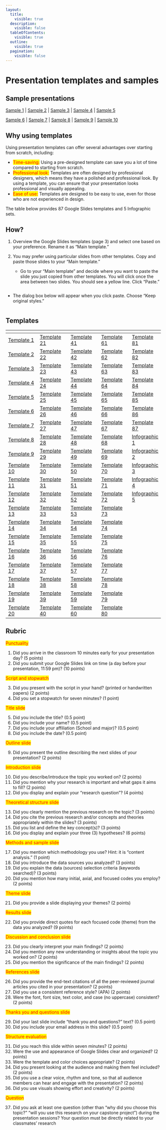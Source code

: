 ```yaml
---
layout:
  title:
    visible: true
  description:
    visible: false
  tableOfContents:
    visible: true
  outline:
    visible: true
  pagination:
    visible: false
---
```


# Presentation templates and samples

## Sample presentations

[Sample 1](https://docs.google.com/presentation/d/1k4EHEUQvzH2piIsJips1HsWTcH6PLlXE?rtpof=true\&usp=drive\_fs)   |   [Sample 2](https://docs.google.com/presentation/d/1kcW76bm7DAqRHEqpfvcm8FvYQLWmkQ9D?rtpof=true\&usp=drive\_fs)   |   [Sample 3](https://docs.google.com/presentation/d/1kt3-tw-G7mF9UUpkFhvrZ3XXVcPxClW6?rtpof=true\&usp=drive\_fs)   |   [Sample 4](https://docs.google.com/presentation/d/1kXC5vQ754Pc7teIpOr-8wVzo4NyUnt01?rtpof=true\&usp=drive\_fs)   |   [Sample 5](https://docs.google.com/presentation/d/1k2usKsZLw-2yTJFX-BVYGJErqMAGyD3I?rtpof=true\&usp=drive\_fs)

[Sample 6](https://docs.google.com/presentation/d/1k\_BQzEE5YNEYR-q2RngueEQPZPSvcvaj?rtpof=true\&usp=drive\_fs)   |   [Sample 7](https://docs.google.com/presentation/d/1kAarNwTj0bTZOCkKV-40MDQDXR20Wqj\_?rtpof=true\&usp=drive\_fs)   |   [Sample 8](https://docs.google.com/presentation/d/1kiD-5zA4HPgiMteyVSDf6zVJ38p2fG\_J?rtpof=true\&usp=drive\_fs)   |   [Sample 9](https://docs.google.com/presentation/d/1kUGhuyD4bkSinnG-rSG\_I4OHxelrwuVW?rtpof=true\&usp=drive\_fs)   |   [Sample 10](https://docs.google.com/presentation/d/1klmKVTIKIZMDnHy1YwTIv\_mbie9sQH5e?rtpof=true\&usp=drive\_fs)

## Why using templates

Using presentation templates can offer several advantages over starting from scratch, including:

* <mark style="color:red;">Time-saving:</mark> Using a pre-designed template can save you a lot of time compared to starting from scratch.&#x20;
* <mark style="color:red;">Professional look:</mark> Templates are often designed by professional designers, which means they have a polished and professional look. By using a template, you can ensure that your presentation looks professional and visually appealing.
* <mark style="color:red;">Ease of use:</mark> Templates are designed to be easy to use, even for those who are not experienced in design.&#x20;

The table below provides 87 Google Slides templates and 5 Infographic sets.

## How?

1. Overview the Google Slides templates (page 3) and select one based on your preference. Rename it as “Main template.”
2.  You may prefer using particular slides from other templates. Copy and paste those slides to your “Main template.”

    * Go to your “Main template” and decide where you want to paste the slide you just copied from other templates. You will click once the area between two slides. You should see a yellow line. Click “Paste.”



    <figure><img src="https://lh6.googleusercontent.com/1aWvcro0Auj09xH6B66KAI00X-5WnXjKWhBgK8WEWwAY6xSisvbR1mn-S7zMY-fs5g0kmIWW-svqdk5NLhDQfgCh5kGbsBmSsxHb_L8sCNgYrKL8eVTCD94IdJ1S9oIMVw6ms267trQjMbsXyLxxDJ8" alt=""><figcaption></figcaption></figure>

* The dialog box below will appear when you click paste. Choose “Keep original styles.”

<figure><img src="https://lh6.googleusercontent.com/lc9afSmjtiQazXhaC-i6amxAO0NqdVVgTCsjLHB6-k7bTwnvBCJ-nmH2KBpvitRwtH68coo5u3vxph1yZDZLuqiHXqLoMfi7XG_aYpJFfN3YJwR447f149ZF4t0pXQx91rnisjsuLV4mw4l5xgAqEQ0" alt=""><figcaption></figcaption></figure>

## Templates

<table data-header-hidden><thead><tr><th width="146"></th><th width="135"></th><th width="131"></th><th width="134"></th><th></th></tr></thead><tbody><tr><td><a href="https://docs.google.com/presentation/d/1l8U-5iMhQQ_ZaZP9Nv-EPrOcyWj-jcm0?rtpof=true&#x26;usp=drive_fs">Template 1</a></td><td><a href="https://docs.google.com/presentation/d/1lpznVwqkoIRvnZIzDw4al0V0DGUUgdBd?rtpof=true&#x26;usp=drive_fs">Template 21</a></td><td><a href="https://docs.google.com/presentation/d/1ntMyNu4bNaV6cWa4TsmyGO5U9AUqVBQl?rtpof=true&#x26;usp=drive_fs">Template 41</a></td><td><a href="https://docs.google.com/presentation/d/1pSzQ8dfyJh0D8rEaw1SUyiVMNoBvR_0Z?rtpof=true&#x26;usp=drive_fs">Template 61</a></td><td><a href="https://docs.google.com/presentation/d/1pe91ejUB7TLtd9LiMbCpywZU6BniMvUq?rtpof=true&#x26;usp=drive_fs">Template 81</a></td></tr><tr><td><a href="https://docs.google.com/presentation/d/1lLAC8YS4jwZRNYiJ8RGZEdmPgHi7BzZW?rtpof=true&#x26;usp=drive_fs">Template 2</a></td><td><a href="https://docs.google.com/presentation/d/1mMecLTUkQqG2RBzBtCIWgLHQ_4OwMY_K?rtpof=true&#x26;usp=drive_fs">Template 22</a></td><td><a href="https://docs.google.com/presentation/d/1oAv2xJU04K26IOy505oeMpZoX0gbEFXS?rtpof=true&#x26;usp=drive_fs">Template 42</a></td><td><a href="https://docs.google.com/presentation/d/1ozWquI0C8Ai5gfXhKSg7ary9jJM0MddN?rtpof=true&#x26;usp=drive_fs">Template 62</a></td><td><a href="https://docs.google.com/presentation/d/1qT-xmDoGjXF6VvYJEr8-lKpKPJf0zjK4?rtpof=true&#x26;usp=drive_fs">Template 82</a></td></tr><tr><td><a href="https://docs.google.com/presentation/d/1l_zhC87IwvX6Ch4v6JOWeKGruxh8byjb?rtpof=true&#x26;usp=drive_fs">Template 3</a></td><td><a href="https://docs.google.com/presentation/d/1loiS2TWovr2Zb1ZiQF6QfdGTZjlBMEif?rtpof=true&#x26;usp=drive_fs">Template 23</a></td><td><a href="https://docs.google.com/presentation/d/1nrPi3Fm-wpAFN_o-DE4RH2KjdhmCM5eO?rtpof=true&#x26;usp=drive_fs">Template 43</a></td><td><a href="https://docs.google.com/presentation/d/1orOovkZbk3qTmSvubL6V4yzlB2McVE69?rtpof=true&#x26;usp=drive_fs">Template 63</a></td><td><a href="https://docs.google.com/presentation/d/1qBC7plc4eNpPGFlvd4IFThkQ3tJJ3GrM?rtpof=true&#x26;usp=drive_fs">Template 83</a></td></tr><tr><td><a href="https://docs.google.com/presentation/d/1l-CpfCVteADiQ-D4ORo4mj92bI1adxiA?rtpof=true&#x26;usp=drive_fs">Template 4</a></td><td><a href="https://docs.google.com/presentation/d/1m6y1ooJnIZ695gTcAKN7_zROnW0kO8ye?rtpof=true&#x26;usp=drive_fs">Template 24</a></td><td><a href="https://docs.google.com/presentation/d/1oAhKxQic61EeSbvK24LM0M-RipMN_EUp?rtpof=true&#x26;usp=drive_fs">Template 44</a></td><td><a href="https://docs.google.com/presentation/d/1ovJ0sTVRNz_Dhatn51ZtI12qOqw6o1xe?rtpof=true&#x26;usp=drive_fs">Template 64</a></td><td><a href="https://docs.google.com/presentation/d/1q5XYR21kkfItgeXFcZpDwuzrn76vG6r1?rtpof=true&#x26;usp=drive_fs">Template 84</a></td></tr><tr><td><a href="https://docs.google.com/presentation/d/1kzZHJuO1K3VY3USpgt4GOD5yP-vpodSE?rtpof=true&#x26;usp=drive_fs">Template 5</a></td><td><a href="https://docs.google.com/presentation/d/1lhRcxf85tkQRGynlnwnzp6RzkU-QF0Rq?rtpof=true&#x26;usp=drive_fs">Template 25</a></td><td><a href="https://docs.google.com/presentation/d/1nbhD19EfLUB-EYjIKOfCPBjQnfVK2QlN?rtpof=true&#x26;usp=drive_fs">Template 45</a></td><td><a href="https://docs.google.com/presentation/d/1pXM1ua1Uc0m-omB7DTbSQdyDEZ1yQCA6?rtpof=true&#x26;usp=drive_fs">Template 65</a></td><td><a href="https://docs.google.com/presentation/d/1qUToO7VqIhVkVHORgPzHLR9s21My_cTy?rtpof=true&#x26;usp=drive_fs">Template 85</a></td></tr><tr><td><a href="https://docs.google.com/presentation/d/1kzNPsJoFa76dRUzeGVLGpiAjzLuWnr52?rtpof=true&#x26;usp=drive_fs">Template 6</a></td><td><a href="https://docs.google.com/presentation/d/1mOistI1g5kOykUI9ctLahY-GqXzKMv6l?rtpof=true&#x26;usp=drive_fs">Template 26</a></td><td><a href="https://docs.google.com/presentation/d/1nYryPWBUxdNRBRDmJ2WXQdjkzwfrRtlk?rtpof=true&#x26;usp=drive_fs">Template 46</a></td><td><a href="https://docs.google.com/presentation/d/1pFn2jFkDtieZ7FhT6yQjshWHrI9TjjhS?rtpof=true&#x26;usp=drive_fs">Template 66</a></td><td><a href="https://docs.google.com/presentation/d/1pc6Nz1pFVxhx1VtwdRRxv4UbHROslxTt?rtpof=true&#x26;usp=drive_fs">Template 86</a></td></tr><tr><td><a href="https://docs.google.com/presentation/d/1ldD6gy1L8rFo35liRE0QXJSTzRauKn93?rtpof=true&#x26;usp=drive_fs">Template 7</a></td><td><a href="https://docs.google.com/presentation/d/1lvDXScxAwlD0Kxloh7k1RWyXy1udN9IX?rtpof=true&#x26;usp=drive_fs">Template 27</a></td><td><a href="https://docs.google.com/presentation/d/1nn3JdtMg--1MhfvoU57FzQUrhhO99oRM?rtpof=true&#x26;usp=drive_fs">Template 47</a></td><td><a href="https://docs.google.com/presentation/d/1ot9d-3NhqzZgkdtgzsUv3tn9lMBg8ikH?rtpof=true&#x26;usp=drive_fs">Template 67</a></td><td><a href="https://docs.google.com/presentation/d/1pkVhQe0ivlSPwmC97QckqBNdAW2Xm2HY?rtpof=true&#x26;usp=drive_fs">Template 87</a></td></tr><tr><td><a href="https://docs.google.com/presentation/d/1lMU_yfKwtGoZTKhl74odNTl1lrNZbvf6?rtpof=true&#x26;usp=drive_fs">Template 8</a></td><td><a href="https://docs.google.com/presentation/d/1mAC_ASKSPQHlSgCNv_wm6UUwlT7TvCvU?rtpof=true&#x26;usp=drive_fs">Template 28</a></td><td><a href="https://docs.google.com/presentation/d/1o98rEPWrZ-kTQxrhwtZHexeb2uvI9AmF?rtpof=true&#x26;usp=drive_fs">Template 48</a></td><td><a href="https://docs.google.com/presentation/d/1ozsxA7P3X9ahXKmzU6Kf4C_I6S7OzsQO?rtpof=true&#x26;usp=drive_fs">Template 68</a></td><td><a href="https://docs.google.com/presentation/d/1qenv-s9s4ZBvCEehsI0NgEk6ogkxRKyA?rtpof=true&#x26;usp=drive_fs">Infographic 1</a></td></tr><tr><td><a href="https://docs.google.com/presentation/d/1lJ7gXkDzSLPFqV-JnVeGQ7u_QUscoXOg?rtpof=true&#x26;usp=drive_fs">Template 9</a></td><td><a href="https://docs.google.com/presentation/d/1n7yVuDpmlJbvs_dExyhpHOtmojcDUy_x?rtpof=true&#x26;usp=drive_fs">Template 29</a></td><td><a href="https://docs.google.com/presentation/d/1nqkQb8A0ufUFnsOGkekJGHmEKrc_qtzH?rtpof=true&#x26;usp=drive_fs">Template 49</a></td><td><a href="https://docs.google.com/presentation/d/1pQNrtXT9wdhzeh4K2QYBMFvhvFV_bpnq?rtpof=true&#x26;usp=drive_fs">Template 69</a></td><td><a href="https://docs.google.com/presentation/d/1q--VAMaF9EreekPVfWxvlZG4SwNk9_LZ?rtpof=true&#x26;usp=drive_fs">Infographic 2</a></td></tr><tr><td><a href="https://docs.google.com/presentation/d/1kujZqKjjfhc84doucoNSwakvmRhWonya?rtpof=true&#x26;usp=drive_fs">Template 10</a></td><td><a href="https://docs.google.com/presentation/d/1nDmysJDaIgP7K9nsnlyC58YhDpX9oWsy?rtpof=true&#x26;usp=drive_fs">Template 30</a></td><td><a href="https://docs.google.com/presentation/d/1o9WDGFVeoNi74mVlRtTibAk2LlLr2f-X?rtpof=true&#x26;usp=drive_fs">Template 50</a></td><td><a href="https://docs.google.com/presentation/d/1p6w30az8hOzbQeX1ZTyBr1GpVNm9UToE?rtpof=true&#x26;usp=drive_fs">Template 70</a></td><td><a href="https://docs.google.com/presentation/d/1pc7hGMoWF3MumUh1Y1AO8SEhZjoNpGVL?rtpof=true&#x26;usp=drive_fs">Infographic 3</a></td></tr><tr><td><a href="https://docs.google.com/presentation/d/1mKGnVAgOgBfPUA0gntgSZil2NV30T8lo?rtpof=true&#x26;usp=drive_fs">Template 11</a></td><td><a href="https://docs.google.com/presentation/d/1nL7wXga7pe2L1R6gPXYlv_K8cXu1-yAU?rtpof=true&#x26;usp=drive_fs">Template 31</a></td><td><a href="https://docs.google.com/presentation/d/1oNt3Mss92v94KICwrFryPpxukDG4CTKV?rtpof=true&#x26;usp=drive_fs">Template 51</a></td><td><a href="https://docs.google.com/presentation/d/1qGNrGXhCPwF70sqEF68guHcWhAYUouU0?rtpof=true&#x26;usp=drive_fs">Template 71</a></td><td><a href="https://docs.google.com/presentation/d/1qSBRTDRogVJwuBBuh6fipvFeORAJBbKl?rtpof=true&#x26;usp=drive_fs">Infographic 4</a></td></tr><tr><td><a href="https://docs.google.com/presentation/d/1lvu_3BT5AJOMH_bjedN7OoW4zi9jW-Mu?rtpof=true&#x26;usp=drive_fs">Template 12</a></td><td><a href="https://docs.google.com/presentation/d/1n3X0Zf9hZ-E4CL2GlZj9TbqLysFF9o0J?rtpof=true&#x26;usp=drive_fs">Template 32</a></td><td><a href="https://docs.google.com/presentation/d/1ogHU1ZULbfpXg6LdSuuU425wsGUej4EZ?rtpof=true&#x26;usp=drive_fs">Template 52</a></td><td><a href="https://docs.google.com/presentation/d/1pe8rFeNuvSv8ROT367NYF7FYeL1xy-Yk?rtpof=true&#x26;usp=drive_fs">Template 72</a></td><td><a href="https://docs.google.com/presentation/d/1p_5fyWj5i4ka17KP2LYMDwqJC4fY1iU8?rtpof=true&#x26;usp=drive_fs">Infographic 5</a></td></tr><tr><td><a href="https://docs.google.com/presentation/d/1lzArWmbro1pwWBN6Jw-nCcGzg6Sa1S9i?rtpof=true&#x26;usp=drive_fs">Template 13</a></td><td><a href="https://docs.google.com/presentation/d/1mwiEI3Oj4yv2oJcSKtTVMOzILDm0z6xn?rtpof=true&#x26;usp=drive_fs">Template 33</a></td><td><a href="https://docs.google.com/presentation/d/1oE2WQzjc_waWeAF4MxkPGfkxhnRC-TsG?rtpof=true&#x26;usp=drive_fs">Template 53</a></td><td><a href="https://docs.google.com/presentation/d/1qg33AIIKzp8mimHMCNxk4zkJRbz6niyp?rtpof=true&#x26;usp=drive_fs">Template 73</a></td><td></td></tr><tr><td><a href="https://docs.google.com/presentation/d/1mFqKPXoyG99JtvPAbLr9VcAihnce6-ER?rtpof=true&#x26;usp=drive_fs">Template 14</a></td><td><a href="https://docs.google.com/presentation/d/1nIMSRsAjiBMYw6UX5HK_Ya9cq1FqRayB?rtpof=true&#x26;usp=drive_fs">Template 34</a></td><td><a href="https://docs.google.com/presentation/d/1ohQNxvEA06H9-G-MndwzsTYAULtAHxin?rtpof=true&#x26;usp=drive_fs">Template 54</a></td><td><a href="https://docs.google.com/presentation/d/1prnS2rRBIREkWo96iBPjQiHMjt2v-mqk?rtpof=true&#x26;usp=drive_fs">Template 74</a></td><td></td></tr><tr><td><a href="https://docs.google.com/presentation/d/1mSBEAx3HojXgFVBk5Go67oR9EZSFsmSL?rtpof=true&#x26;usp=drive_fs">Template 15</a></td><td><a href="https://docs.google.com/presentation/d/1nJxNpJ9mNXPbvLQvzHiOILMEKa-kH97D?rtpof=true&#x26;usp=drive_fs">Template 35</a></td><td><a href="https://docs.google.com/presentation/d/1oPlPyoW9PlfubwjCZle2tLqWETvozyAM?rtpof=true&#x26;usp=drive_fs">Template 55</a></td><td><a href="https://docs.google.com/presentation/d/1qClk-8VspQ615OPTDDOqZBkJDulFo4RO?rtpof=true&#x26;usp=drive_fs">Template 75</a></td><td></td></tr><tr><td><a href="https://docs.google.com/presentation/d/1maLYPZXc6hwooWqqtA3Mw5I2-sTLrTSk?rtpof=true&#x26;usp=drive_fs">Template 16</a></td><td><a href="https://docs.google.com/presentation/d/1meOC3CDKmUna-WZ1bDufBqNhwiwV2q5l?rtpof=true&#x26;usp=drive_fs">Template 36</a></td><td><a href="https://docs.google.com/presentation/d/1oUhnAEhq49_E-l7vW774u8tvbaKIXWwg?rtpof=true&#x26;usp=drive_fs">Template 56</a></td><td><a href="https://docs.google.com/presentation/d/1pvOUP8J_Ir4952O4weBOq5e78FwyJzRX?rtpof=true&#x26;usp=drive_fs">Template 76</a></td><td></td></tr><tr><td><a href="https://docs.google.com/presentation/d/1m_1CMhe8F9XMfoVb70mu292FLxvxo-nE?rtpof=true&#x26;usp=drive_fs">Template 17</a></td><td><a href="https://docs.google.com/presentation/d/1mjbjIvFD5A4HEaqcYxXLvqY6t_oky1mb?rtpof=true&#x26;usp=drive_fs">Template 37</a></td><td><a href="https://docs.google.com/presentation/d/1odyIjIVkeKcy7waE8emCDtpyJvSNELZ2?rtpof=true&#x26;usp=drive_fs">Template 57</a></td><td><a href="https://docs.google.com/presentation/d/1qty2dyjjPEd_fEJCfOGuB8BMq0LRjqmY?rtpof=true&#x26;usp=drive_fs">Template 77</a></td><td></td></tr><tr><td><a href="https://docs.google.com/presentation/d/1me02ROiGYa-o8HiihE3PgsTb6jaUwQMb?rtpof=true&#x26;usp=drive_fs">Template 18</a></td><td><a href="https://docs.google.com/presentation/d/1mlRJeXag6TUrt6gTB4TvAYj6V22x6gjt?rtpof=true&#x26;usp=drive_fs">Template 38</a></td><td><a href="https://docs.google.com/presentation/d/1oVZaS6VfzYDfpMpVTJ3iD5xdqwKu_eh7?rtpof=true&#x26;usp=drive_fs">Template 58</a></td><td><a href="https://docs.google.com/presentation/d/1qGsbErNta8k3PT83lfQbSeouA7P7P5ix?rtpof=true&#x26;usp=drive_fs">Template 78</a></td><td></td></tr><tr><td><a href="https://docs.google.com/presentation/d/1mKcwAUwdAQnXwHEgiOG8Wkac0JumNjOw?rtpof=true&#x26;usp=drive_fs">Template 19</a></td><td><a href="https://docs.google.com/presentation/d/1mghbJgVaLLOcFw4A8FfSmU7M_Njv_Lks?rtpof=true&#x26;usp=drive_fs">Template 39</a></td><td><a href="https://docs.google.com/presentation/d/1olO7p4APgQNNLzZWxWLo4Hv9Lz0zJf-k?rtpof=true&#x26;usp=drive_fs">Template 59</a></td><td><a href="https://docs.google.com/presentation/d/1q8QLqlJSZCpCc8ZnK2vIKbSBQaldsnRg?rtpof=true&#x26;usp=drive_fs">Template 79</a></td><td></td></tr><tr><td><a href="https://docs.google.com/presentation/d/1mHuXfNv9Tsby6voWzG-hIpLtdRhJtMFt?rtpof=true&#x26;usp=drive_fs">Template 20</a></td><td><a href="https://docs.google.com/presentation/d/1miDaOKqhG9rrcqIV7DjLgmNoHm0icxq1?rtpof=true&#x26;usp=drive_fs">Template 40</a></td><td><a href="https://docs.google.com/presentation/d/1og14aoafocecUeLUhucFOgJ2tgukGKaR?rtpof=true&#x26;usp=drive_fs">Template 60</a></td><td><a href="https://docs.google.com/presentation/d/1qvzKILTFrTtDg2jG32y_5WGyZvStjC2B?rtpof=true&#x26;usp=drive_fs">Template 80</a></td><td></td></tr></tbody></table>

## Rubric

<mark style="color:red;">Punctuality</mark>

1. Did you arrive in the classroom 10 minutes early for your presentation day? (5 points)
2. Did you submit your Google Slides link on time (a day before your presentation, 11:59 pm)? (10 points)

<mark style="color:red;">Script and stopwatch</mark>

3. Did you present with the script in your hand? (printed or handwritten papers) (2 points)
4. Did you set a stopwatch for seven minutes? (1 point)

<mark style="color:red;">Title slide</mark>

5. Did you include the title? (0.5 point)
6. Did you include your name? (0.5 point)
7. Did you include your affiliation (School and major)? (0.5 point)
8. Did you include the date? (0.5 point)

<mark style="color:red;">Outline slide</mark>

9. Did you present the outline describing the next slides of your presentation? (2 points)

<mark style="color:red;">Introduction slide</mark>

10. Did you describe/introduce the topic you worked on? (2 points)
11. Did you mention why your research is important and what gaps it aims to fill? (2 points)
12. Did you display and explain your “research question”? (4 points)

<mark style="color:red;">Theoretical structure slide</mark>

13. Did you clearly mention the previous research on the topic? (3 points)
14. Did you cite the previous research and/or concepts and theories appropriately within the slides? (3 points)
15. Did you list and define the key concept(s)? (3 points)
16. Did you display and explain your three (3) hypotheses? (6 points)

<mark style="color:red;">Methods and sample slide</mark>

17. Did you mention which methodology you use? Hint: it is “content analysis.” (1 point)
18. Did you introduce the data sources you analyzed? (3 points)
19. Did you explain the data (sources) selection criteria (keywords searched)? (3 points)
20. Did you mention how many initial, axial, and focused codes you employ? (2 points)

<mark style="color:red;">Theme slide</mark>

21. Did you provide a slide displaying your themes? (2 points)

<mark style="color:red;">Results slide</mark>

22. Did you provide direct quotes for each focused code (theme) from the data you analyzed? (9 points)

<mark style="color:red;">Discussion and conclusion slide</mark>

23. Did you clearly interpret your main findings? (2 points)
24. Did you mention any new understanding or insights about the topic you worked on? (2 points)
25. Did you mention the significance of the main findings? (2 points)

<mark style="color:red;">References slide</mark>

26. Did you provide the end-text citations of all the peer-reviewed journal articles you cited in your presentation? (2 points)
27. Did you use a consistent reference style? (APA) (2 points)
28. Were the font, font size, text color, and case (no uppercase) consistent? (2 points)

<mark style="color:red;">Thanks you and questions slide</mark>

29. Did your last slide include “thank you and questions?” text? (0.5 point)
30. Did you include your email address in this slide? (0.5 point)

<mark style="color:red;">Structure evaluation</mark>

31. Did you reach this slide within seven minutes? (2 points)
32. Were the use and appearance of Google Slides clear and organized? (2 points)
33. Were the template and color choices appropriate? (2 points)
34. Did you present looking at the audience and making them feel included? (2 points)
35. Did you use a clear voice, rhythm and tone, so that all audience members can hear and engage with the presentation? (2 points)
36. Did you use visuals showing effort and creativity? (2 points)

<mark style="color:red;">Question</mark>

37. Did you ask at least one question (other than “why did you choose this topic?” “will you use this research on your capstone project”) during the presentation sessions? Your question must be directly related to your classmates’ research
